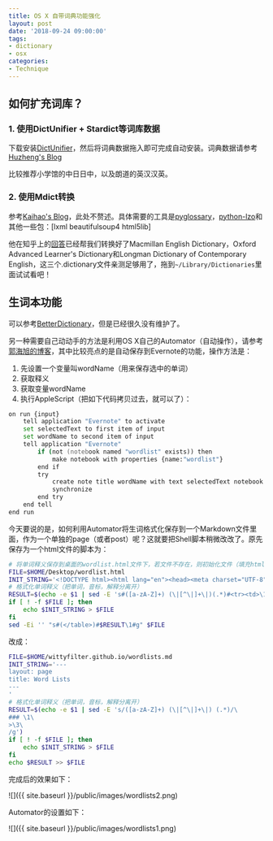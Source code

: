 ```yaml
---
title: OS X 自带词典功能强化
layout: post
date: '2018-09-24 09:00:00'
tags:
- dictionary
- osx
categories:
- Technique
---
```


## 如何扩充词库？
### 1. 使用DictUnifier + Stardict等词库数据

下载安装[DictUnifier](https://github.com/jjgod/mac-dictionary-kit)，然后将词典数据拖入即可完成自动安装。词典数据请参考[Huzheng's Blog](http://download.huzheng.org/zh_CN)

比较推荐小学馆的中日日中，以及朗道的英汉汉英。

<!-- more -->
### 2. 使用Mdict转换

参考[Kaihao's Blog](https://kaihao.io/2018/mdict-to-macos-dictionary/)，此处不赘述。具体需要的工具是[pyglossary](https://github.com/ilius/pyglossary)，[python-lzo](https://github.com/jd-boyd/python-lzo)和其他一些包：[lxml beautifulsoup4 html5lib]

他在知乎上的[回答](https://www.zhihu.com/question/21964466)已经帮我们转换好了Macmillan English Dictionary，Oxford Advanced Learner's Dictionary和Longman Dictionary of Contemporary English，这三个.dictionary文件亲测足够用了，拖到`~/Library/Dictionaries`里面试试看吧！

## 生词本功能
可以参考[BetterDictionary](https://github.com/pooriaazimi/BetterDictionary)，但是已经很久没有维护了。

另一种需要自己动动手的方法是利用OS X自己的Automator（自动操作），请参考[郭海旭的博客](https://hectorguo.com/zh/save-words-in-dictionary/)，其中比较亮点的是自动保存到Evernote的功能，操作方法是：

1. 先设置一个变量叫wordName（用来保存选中的单词）
2. 获取释义
3. 获取变量wordName
4. 执行AppleScript（把如下代码拷贝过去，就可以了）：

```zsh
on run {input}
	tell application "Evernote" to activate
	set selectedText to first item of input
	set wordName to second item of input
	tell application "Evernote"
		if (not (notebook named "wordlist" exists)) then
			make notebook with properties {name:"wordlist"}
		end if
		try
			create note title wordName with text selectedText notebook "wordlist"
			synchronize
		end try
	end tell
end run
```

今天要说的是，如何利用Automator将生词格式化保存到一个Markdown文件里面，作为一个单独的page（或者post）呢？这就要把Shell脚本稍微改改了。原先保存为一个html文件的脚本为：

```zsh
# 将单词释义保存到桌面的wordlist.html文件下，若文件不存在，则初始化文件（填充html的标签）
FILE=$HOME/Desktop/wordlist.html
INIT_STRING='<!DOCTYPE html><html lang="en"><head><meta charset="UTF-8"><title>MAC-Wordlist</title></head><body><table></table></body></html>'
# 格式化单词释义（把单词，音标，解释分离开）
RESULT=$(echo -e $1 | sed -E 's#([a-zA-Z]+) (\|[^\|]+\|)(.*)#<tr><td>\1</td><td>\2</td><td>\3</td></tr>#g')
if [ ! -f $FILE ]; then
	echo $INIT_STRING > $FILE
fi
sed -Ei '' "s#(</table>)#$RESULT\1#g" $FILE
```

改成：

```zsh
FILE=$HOME/wittyfilter.github.io/wordlists.md
INIT_STRING='---
layout: page
title: Word Lists
---
'
# 格式化单词释义（把单词，音标，解释分离开）
RESULT=$(echo -e $1 | sed -E 's/([a-zA-Z]+) (\|[^\|]+\|) (.*)/\
### \1\
>\3\
/g')
if [ ! -f $FILE ]; then
	echo $INIT_STRING > $FILE
fi
echo $RESULT >> $FILE
```

完成后的效果如下：

![]({{ site.baseurl }}/public/images/wordlists2.png)

Automator的设置如下：

![]({{ site.baseurl }}/public/images/wordlists1.png)